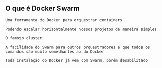 ## O que é Docker Swarm

```
Uma ferramenta do Docker para orquestrar containers
```

```
Podendo escalar horizontalmente nossos projetos de maneira simples
```

```
O famoso cluster
```

```
A facilidade do Swarm para outros orquestradores é que todos os comandos são muito semelhantes ao do Docker
```

```
Toda instalação do Docker já vem com Swarm, porém desabilitado
```
